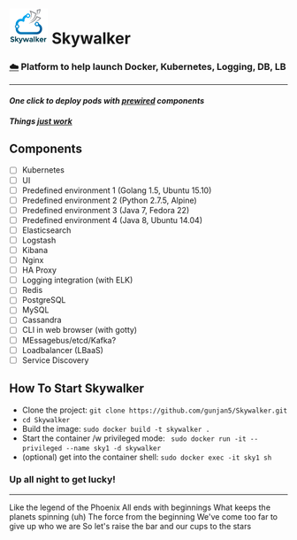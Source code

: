 # ![Skywalker](https://raw.githubusercontent.com/gunjan5/Skywalker/master/Skywalker_logo_70.png) Skywalker

### :cloud: Platform to help launch Docker, Kubernetes, Logging, DB, LB
------------------------------------------------------------------------
#### *One click to deploy pods with <span>prewired</span> components*
#### *Things <span>just work</span>* 

## Components
- [ ] Kubernetes
- [ ] UI
- [ ] Predefined environment 1 (Golang 1.5, Ubuntu 15.10)
- [ ] Predefined environment 2 (Python 2.7.5, Alpine)
- [ ] Predefined environment 3 (Java 7, Fedora 22)
- [ ] Predefined environment 4 (Java 8, Ubuntu 14.04)
- [ ] Elasticsearch
- [ ] Logstash
- [ ] Kibana
- [ ] Nginx
- [ ] HA Proxy
- [ ] Logging integration (with ELK)
- [ ] Redis
- [ ] PostgreSQL
- [ ] MySQL
- [ ] Cassandra
- [ ] CLI in web browser (with gotty)
- [ ] MEssagebus/etcd/Kafka?
- [ ] Loadbalancer (LBaaS)
- [ ] Service Discovery

## How To Start Skywalker
- Clone the project: `git clone https://github.com/gunjan5/Skywalker.git`
- `cd Skywalker`
- Build the image: `sudo docker build -t skywalker .`
- Start the container /w privileged mode: ` sudo docker run -it --privileged --name sky1 -d skywalker`
- (optional) get into the container shell: `sudo docker exec -it sky1 sh` 


### Up all night to get lucky!
-------------------------------
Like the legend of the Phoenix All ends with beginnings What keeps the planets spinning (uh) The force from the beginning We've come too far to give up who we are So let's raise the bar and our cups to the stars


<style type="text/css">
span {
    text-decoration:underline;
}
</style>
